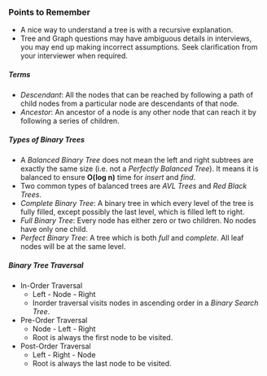 ### Points to Remember

- A nice way to understand a tree is with a recursive explanation.
- Tree and Graph questions may have ambiguous details in interviews, you may end up making incorrect assumptions. Seek clarification from your interviewer when required.

##### Terms
- _Descendant_: All the nodes that can be reached by following a path of child nodes from a particular node are descendants of that node.
- _Ancestor_: An ancestor of a node is any other node that can reach it by following a series of children.

##### Types of Binary Trees
- A _Balanced Binary Tree_ does not mean the left and right subtrees are exactly the same size (i.e. not a _Perfectly Balanced Tree_). It means it is balanced to ensure **O(log n)** time for _insert_ and _find_.
- Two common types of balanced trees are _AVL Trees_ and _Red Black Trees_.
- _Complete Binary Tree_: A binary tree in which every level of the tree is fully filled, except possibly the last level, which is filled left to right.
- _Full Binary Tree_: Every node has either zero or two children. No nodes have only one child.
- _Perfect Binary Tree_: A tree which is both _full_ and _complete_. All leaf nodes will be at the same level.

##### Binary Tree Traversal
- In-Order Traversal
    - Left - Node - Right
    - Inorder traversal visits nodes in ascending order in a _Binary Search Tree_.
 - Pre-Order Traversal
    - Node - Left - Right
    - Root is always the first node to be visited.
  - Post-Order Traversal
    - Left - Right - Node
    - Root is always the last node to be visited.
